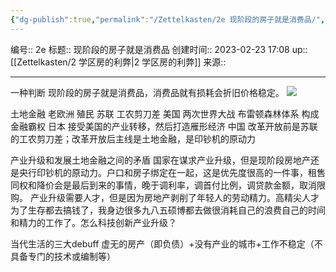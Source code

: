 ```yaml
---
{"dg-publish":true,"permalink":"/Zettelkasten/2e 现阶段的房子就是消费品/","dgPassFrontmatter":true}
---
```


编号:: 2e
标题:: 现阶段的房子就是消费品
创建时间:: 2023-02-23 17:08
up:: [[Zettelkasten/2 学区房的利弊\|2 学区房的利弊]]
来源:: 

---
一种判断
现阶段的房子就是消费品，消费品就有损耗会折旧价格稳定。
![](https://www.bilibili.com/video/BV1jT411Z7H4/?spm_id_from=333.999.0.0&vd_source=bcf798ace50733030b9c7e1fb6a3a349)

土地金融
老欧洲 殖民
苏联 工农剪刀差
美国 两次世界大战 布雷顿森林体系 构成金融霸权
日本 接受美国的产业转移，然后打造雁形经济
中国 改革开放前是苏联的工农剪刀差；改革开放后主线是土地金融，是印钞机的原动力

产业升级和发展土地金融之间的矛盾
国家在谋求产业升级，但是现阶段房地产还是央行印钞机的原动力。户口和房子绑定在一起，这是优先度很高的一件事，租售同权和降价会是最后到来的事情，晚于调利率，调首付比例，调贷款金额，取消限购。
产业升级需要人才，但是因为房地产剥削了年轻人的劳动精力。高精尖人才为了生存都去搞钱了，我身边很多九八五硕博都去做很消耗自己的浪费自己的时间和精力的工作了。怎么科技创新产业升级？

当代生活的三大debuff
虚无的房产（即负债）+没有产业的城市+工作不稳定（不具备专门的技术或编制等）